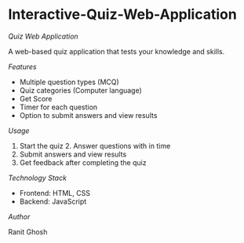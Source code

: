 # Interactive-Quiz-Web-Application

*Quiz Web Application*

A web-based quiz application that tests your knowledge and skills.

*Features*

- Multiple question types (MCQ) 
- Quiz categories (Computer language) 
- Get Score 
- Timer for each question
- Option to submit answers and view results

*Usage*

1. Start the quiz
   2. Answer questions with in time
3. Submit answers and view results
4. Get feedback after completing the quiz

*Technology Stack*

- Frontend: HTML, CSS
- Backend: JavaScript


*Author*

Ranit Ghosh
